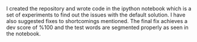 I created the repository and wrote code in the ipython notebook which is a set of experiments to find out the issues with
the default solution. I have also suggested fixes to shortcomings mentioned. The final fix achieves a dev score of %100 and
the test words are segmented properly as seen in the notebook.